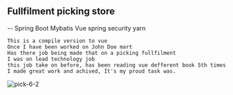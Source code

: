 ## Fullfilment picking store
-- Spring Boot Mybatis Vue spring security yarn
```
This is a compile version to vue
Once I have been worked on John Doe mart
Has there job being made that on a picking fullfilment
I was on lead technology job
this job take on before, has been reading vue defferent book 5th times
I made great work and achived, It's my proud task was.

```
![pick-6-2](https://user-images.githubusercontent.com/82093656/120873733-48386880-c5de-11eb-8e16-facb626b1fd3.gif)